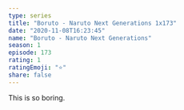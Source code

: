 ```yaml
---
type: series
title: "Boruto - Naruto Next Generations 1x173"
date: "2020-11-08T16:23:45"
name: "Boruto - Naruto Next Generations"
season: 1
episode: 173
rating: 1
ratingEmoji: "⭐️"
share: false
---
```


This is so boring.
